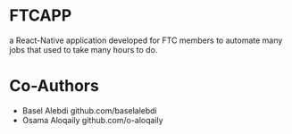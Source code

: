 # FTCAPP
a React-Native application developed for FTC members to automate many jobs that used to take many hours to do.


# Co-Authors
<ul>
 <li> Basel Alebdi github.com/baselalebdi  </li> 
 <li>  Osama Aloqaily github.com/o-aloqaily </li> 
</ul>

